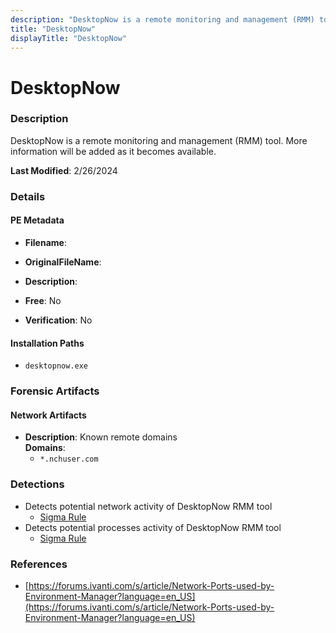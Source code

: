 ```yaml
---
description: "DesktopNow is a remote monitoring and management (RMM) tool. More information will be added as it becomes available."
title: "DesktopNow"
displayTitle: "DesktopNow"
---
```




# DesktopNow


### Description

DesktopNow is a remote monitoring and management (RMM) tool. More information will be added as it becomes available.



**Last Modified**: 2/26/2024

### Details


#### PE Metadata
- **Filename**: 
- **OriginalFileName**: 
- **Description**: 


- **Free**: No

- **Verification**: No




#### Installation Paths
- `desktopnow.exe`

### Forensic Artifacts




#### Network Artifacts
- **Description**: Known remote domains
<br/>**Domains**:
    - `*.nchuser.com`


### Detections
- Detects potential network activity of DesktopNow RMM tool
  - [Sigma Rule](https://github.com/magicsword-io/LOLRMM/blob/main/detections/sigma/desktopnow_network_sigma.yml)
- Detects potential processes activity of DesktopNow RMM tool
  - [Sigma Rule](https://github.com/magicsword-io/LOLRMM/blob/main/detections/sigma/desktopnow_processes_sigma.yml)

### References
- [https://forums.ivanti.com/s/article/Network-Ports-used-by-Environment-Manager?language=en_US](https://forums.ivanti.com/s/article/Network-Ports-used-by-Environment-Manager?language=en_US)


